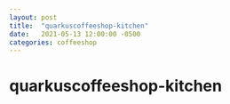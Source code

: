 ```yaml
---
layout: post
title:  "quarkuscoffeeshop-kitchen"
date:   2021-05-13 12:00:00 -0500
categories: coffeeshop
---
```


# quarkuscoffeeshop-kitchen
